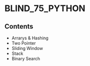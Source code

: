 # BLIND_75_PYTHON
## Contents
- Arrarys & Hashing
- Two Pointer
- Sliding Window
- Stack
- Binary Search